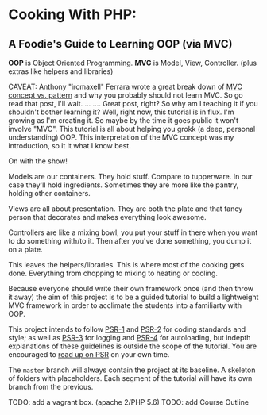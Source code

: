 # Cooking With PHP:
## A Foodie's Guide to Learning OOP (via MVC)

**OOP** is Object Oriented Programming.
**MVC** is Model, View, Controller. (plus extras like helpers and libraries)

CAVEAT: Anthony "ircmaxell" Ferrara wrote a great break down of [MVC concept vs. pattern](http://blog.ircmaxell.com/2014/11/a-beginners-guide-to-mvc-for-web.html "Read this first.") and why you probably should not learn MVC.
So go read that post, I'll wait. ... ....
Great post, right? So why am I teaching it if you shouldn't bother learning it? Well, right now, this tutorial is in flux. I'm growing as I'm creating it. So maybe by the time it goes public it won't involve "MVC". This tutorial is all about helping you grokk (a deep, personal understanding) OOP. This interpretation of the MVC concept was my introduction, so it it what I know best.

On with the show!

Models are our containers. They hold stuff. Compare to tupperware. In our case they'll hold ingredients. Sometimes they are more like the pantry, holding other containers.

Views are all about presentation. They are both the plate and that fancy person that decorates and makes everything look awesome.

Controllers are like a mixing bowl, you put your stuff in there when you want to do something with/to it. Then after you've done something, you dump it on a plate.

This leaves the helpers/libraries. This is where most of the cooking gets done. Everything from chopping to mixing to heating or cooling.

Because everyone should write their own framework once (and then throw it away) the aim of this project is to be a guided tutorial to build a lightweight MVC framework in order to acclimate the students into a familiarty with OOP.

This project intends to follow [PSR-1](http://www.php-fig.org/psr/psr-1) and [PSR-2](http://www.php-fig.org/psr/psr-2) for coding standards and style; as well as [PSR-3](http://www.php-fig.org/psr/psr-3) for logging and [PSR-4](http://www.php-fig.org/psr/psr-4) for autoloading, but indepth explanations of these guidelines is outside the scope of the tutorial. You are encouraged to [read up on PSR](http://www.php-fig.org/) on your own time.

The `master` branch will always contain the project at its baseline. A skeleton of folders with placeholders. Each segment of the tutorial will have its own branch from the previous.

TODO: add a vagrant box. (apache 2/PHP 5.6)
TODO: add Course Outline
